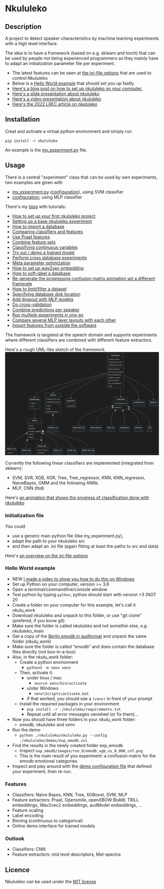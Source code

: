 # Nkululeko

## Description
A project to detect speaker characteristics by machine learning experiments with a high level interface.

The idea is to have a framework (based on e.g. sklearn and torch) that can be used by people not being experienced programmers as they mainly have to adapt an initialization parameter file per experiment.

* The latest features can be seen at [the ini-file options](./ini_file.md) that are used to control Nkululeko
* Below is a [Hello World example](#helloworld) that should set you up fastly.
* [Here's a blog post on how to set up nkululeko on your computer.](http://blog.syntheticspeech.de/2021/08/30/how-to-set-up-your-first-nkululeko-project/)
* [Here's a slide presentation about nkululeko](docs/nkululeko.pdf)
* [Here's a video presentation about nkululeko](https://www.youtube.com/watch?v=Ueuetnu7d7M)
* [Here's the 2022 LREC article on nkululeko](http://felix.syntheticspeech.de/publications/Nkululeko_LREC.pdf)

## Installation

Creat and activate a virtual python environment and simply run
```
pip install -r nkululeko
```

An example is the [my_experiment.py](demos/my_experiment.py) file.

## Usage
There is a central "experiment" class that can be used by own experiments, two examples are given with
* [my_experiment.py](demos/my_experiment.py) ([configuration](demos/exp_emodb.ini)), using SVM classifier
* [configuration](demos/exp_emodb_mlp.ini), using MLP classifier

There's my [blog](http://blog.syntheticspeech.de/?s=nkululeko) with tutorials:
* [How to set up your first nkululeko project](http://blog.syntheticspeech.de/2021/08/30/how-to-set-up-your-first-nkululeko-project/)
* [Setting up a base nkululeko experiment](http://blog.syntheticspeech.de/2021/10/05/setting-up-a-base-nkululeko-experiment/)
* [How to import a database](http://blog.syntheticspeech.de/2022/01/27/nkululeko-how-to-import-a-database/) 
* [Comparing classifiers and features](http://blog.syntheticspeech.de/2021/10/05/nkululeko-comparing-classifiers-and-features/)
* [Use Praat features](http://blog.syntheticspeech.de/2022/06/27/how-to-use-selected-features-from-praat-with-nkululeko/)
* [Combine feature sets](http://blog.syntheticspeech.de/2022/06/30/how-to-combine-feature-sets-with-nkululeko/)
* [Classifying continuous variables](http://blog.syntheticspeech.de/2022/01/26/nkululeko-classifying-continuous-variables/) 
* [Try out / demo a trained model](http://blog.syntheticspeech.de/2022/01/24/nkululeko-try-out-demo-a-trained-model/) 
* [Perform cross database experiments](http://blog.syntheticspeech.de/2021/10/05/nkululeko-perform-cross-database-experiments/)
* [Meta parameter optimization](http://blog.syntheticspeech.de/2021/09/03/perform-optimization-with-nkululeko/)
* [How to set up wav2vec embedding](http://blog.syntheticspeech.de/2021/12/03/how-to-set-up-wav2vec-embedding-for-nkululeko/)
* [How to soft-label a database](http://blog.syntheticspeech.de/2022/01/24/how-to-soft-label-a-database-with-nkululeko/) 
* [Re-generate the progressing confusion matrix animation wit a different framerate](demos/plot_faster_anim.py)
* [How to limit/filter a dataset](http://blog.syntheticspeech.de/2022/02/22/how-to-limit-a-dataset-with-nkululeko/)
* [Specifying database disk location](http://blog.syntheticspeech.de/2022/02/21/specifying-database-disk-location-with-nkululeko/) 
* [Add dropout with MLP models](http://blog.syntheticspeech.de/2022/02/25/adding-dropout-to-mlp-models-with-nkululeko/)
* [Do cross-validation](http://blog.syntheticspeech.de/2022/03/23/how-to-do-cross-validation-with-nkululeko/)
* [Combine predictions per speaker](http://blog.syntheticspeech.de/2022/03/24/how-to-combine-predictions-per-speaker-with-nkululeko/)
* [Run multiple experiments in one go](http://blog.syntheticspeech.de/2022/03/28/how-to-run-multiple-experiments-in-one-go-with-nkululeko/)
* [Compare several MLP layer layouts with each other](http://blog.syntheticspeech.de/2022/04/11/how-to-compare-several-mlp-layer-layouts-with-each-other/)
* [Import features from outside the software](http://blog.syntheticspeech.de/2022/10/18/how-to-import-features-from-outside-the-nkululeko-software/)

The framework is targeted at the speech domain and supports experiments where different classifiers are combined with different feature extractors.

Here's a rough UML-like sketch of the framework.
![sketch](images/class_diagram.png)

Currently the following linear classifiers are implemented (integrated from sklearn):
* SVM, SVR, XGB, XGR, Tree, Tree_regressor, KNN, KNN_regressor, NaiveBayes, GMM
  and the following ANNs
* MLP, CNN (tbd)

Here's [an animation that shows the progress of classification done with nkululeko](https://youtu.be/6Y0M382GjvM)

### Initialization file
You could 
* use a generic main python file (like my_experiment.py), 
* adapt the path to your nkululeko src 
* and then adapt an .ini file (again fitting at least the paths to src and data)
  
Here's [an overview on the ini-file options](./ini_file.md)

### <a name="helloworld">Hello World example</a>
* NEW [I made a video to show you how to do this on Windows](https://www.youtube.com/watch?v=ytbCnM2iQnc)
* Set up Python on your computer, version >= 3.6
* Open a terminal/commandline/console window
* Test python by typing ```python```, python should start with version >3 (NOT 2!)
* Create a folder on your computer for this example, let's call it *nkulu_work*
* Download nkululeko and unpack to this folder, or use "git clone" (prefered, if you know git)  
* Make sure the folder is called *nkululeko* and not somethin else, e.g. *nkululeko_main*
* Get a copy of the [Berlin emodb in audformat](https://tubcloud.tu-berlin.de/s/LzPWz83Fjneb6SP/download) and unpack the same folder (*nkulu_work*)
* Make sure the folder is called "emodb" and does contain the database files directly (not box-in-a-box)
* Also, in the *nkulu_work* folder: 
  * Create a python environment
    * ```python3 -m venv venv```
  * Then, activate it:
    * under linux / mac
      * ```source venv/bin/activate```
    * under Windows
      * ```venv\Scripts\activate.bat```
    * if that worked, you should see a ```(venv)``` in front of your prompt
  * Install the required packages in your environment
    * ```pip install -r ./nkululeko/requirements.txt```
    * Repeat until all error messages vanished (or fix them)...
* Now you should have three folders in your *nkulu_work* folder:
  * *emodb*, *nkululeko* and *venv*
* Run the demo
  * ```python ./nkululeko/nkululeko.py --config ./nkululeko/demos/exp_emodb.ini```
* Find the results in the newly created folder exp_emodb 
  * Inspect ```exp_emodb/images/run_0/emodb_xgb_os_0_000_cnf.png```
  * This is the main result of you experiment: a confusion matrix for the emodb emotional categories
* Inspect and play around with the [demo configuration file](demos/exp_emodb.ini) that defined your experiment, then re-run.
  
### Features
* Classifiers: Naive Bayes, KNN, Tree, XGBoost, SVM, MLP
* Feature extractors: Praat, Opensmile, openXBOW BoAW, TRILL embeddings, Wav2vec2 embeddings, audModel embeddings, ...
* Feature scaling
* Label encoding
* Binning (continuous to categorical)
* Online demo interface for trained models 

### Outlook
* Classifiers: CNN
* Feature extractors: mid level descriptors, Mel-spectra

## Licence
Nkululeko can be used under the [MIT license](https://choosealicense.com/licenses/mit/)
